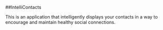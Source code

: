 ##IntelliContacts

This is an application that intelligently displays your contacts in a way to encourage and maintain healthy social connections.